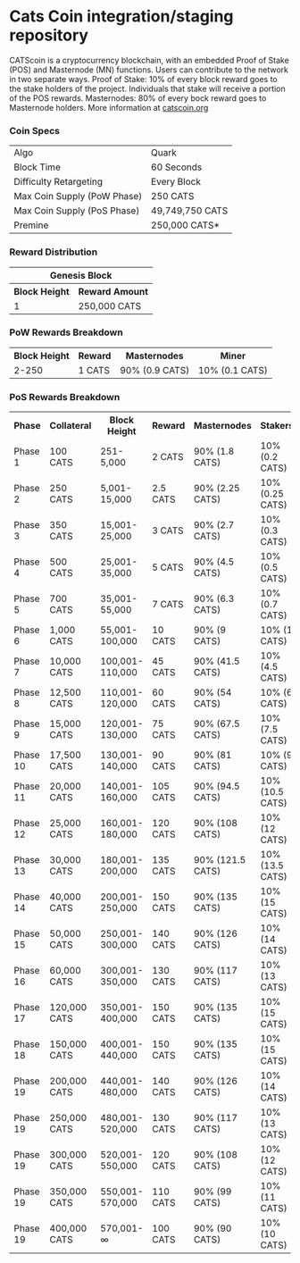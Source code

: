 Cats Coin integration/staging repository
=====================================


CATScoin is a cryptocurrency blockchain, with an embedded Proof of Stake (POS) and Masternode (MN) functions. 
Users can contribute to the network in two separate ways. 
Proof of Stake: 10% of every block reward goes to the stake holders of the project. 
Individuals that stake will receive a portion of the POS rewards. 
Masternodes: 80% of every bock reward goes to Masternode holders.
More information at [catscoin.org](http://www.catscoin.org) 

### Coin Specs
<table>
<tr><td>Algo</td><td>Quark</td></tr>
<tr><td>Block Time</td><td>60 Seconds</td></tr>
<tr><td>Difficulty Retargeting</td><td>Every Block</td></tr>
<tr><td>Max Coin Supply (PoW Phase)</td><td>250 CATS</td></tr>
<tr><td>Max Coin Supply (PoS Phase)</td><td>49,749,750 CATS</td></tr>
<tr><td>Premine</td><td>250,000 CATS*</td></tr>
</table>


### Reward Distribution

<table>
<th colspan=4>Genesis Block</th>
<tr><th>Block Height</th><th>Reward Amount</th></tr>
<tr><td>1</td><td>250,000 CATS</td></tr>
</table>

### PoW Rewards Breakdown

<table>
<th>Block Height</th><th>Reward</th><th>Masternodes</th><th>Miner</th>
<tr><td>2-250</td><td>1 CATS</td><td>90% (0.9 CATS)</td><td>10% (0.1 CATS)</td></tr>
</table>

### PoS Rewards Breakdown

<table>
<th>Phase</th><th>Collateral</th><th>Block Height</th><th>Reward</th><th>Masternodes</th><th>Stakers</th>
<tr><td>Phase 1</td><td>100 CATS</td><td>251-5,000</td><td>2 CATS</td><td>90% (1.8 CATS)</td><td>10% (0.2 CATS)</td></tr>
<tr><td>Phase 2</td><td>250 CATS</td><td>5,001-15,000</td><td>2.5 CATS</td><td>90% (2.25 CATS)</td><td>10% (0.25 CATS)</td></tr>
<tr><td>Phase 3</td><td>350 CATS</td><td>15,001-25,000</td><td>3 CATS</td><td>90% (2.7 CATS)</td><td>10% (0.3 CATS)</td></tr>
<tr><td>Phase 4</td><td>500 CATS</td><td>25,001-35,000</td><td>5 CATS</td><td>90% (4.5 CATS)</td><td>10% (0.5 CATS)</td></tr>
<tr><td>Phase 5</td><td>700 CATS</td><td>35,001-55,000</td><td>7 CATS</td><td>90% (6.3 CATS)</td><td>10% (0.7 CATS)</td></tr>
<tr><td>Phase 6</td><td>1,000 CATS</td><td>55,001-100,000</td><td>10 CATS</td><td>90% (9 CATS)</td><td>10% (1 CATS)</td></tr>
<tr><td>Phase 7</td><td>10,000 CATS</td><td>100,001-110,000</td><td>45 CATS</td><td>90% (41.5 CATS)</td><td>10% (4.5 CATS)</td></tr>
<tr><td>Phase 8</td><td>12,500 CATS</td><td>110,001-120,000</td><td>60 CATS</td><td>90% (54 CATS)</td><td>10% (6 CATS)</td></tr>
<tr><td>Phase 9</td><td>15,000 CATS</td><td>120,001-130,000</td><td>75 CATS</td><td>90% (67.5 CATS)</td><td>10% (7.5 CATS)</td></tr>
<tr><td>Phase 10</td><td>17,500 CATS</td><td>130,001-140,000</td><td>90 CATS</td><td>90% (81 CATS)</td><td>10% (9 CATS)</td></tr>
<tr><td>Phase 11</td><td>20,000 CATS</td><td>140,001-160,000</td><td>105 CATS</td><td>90% (94.5 CATS)</td><td>10% (10.5 CATS)</td></tr>
<tr><td>Phase 12</td><td>25,000 CATS</td><td>160,001-180,000</td><td>120 CATS</td><td>90% (108 CATS)</td><td>10% (12 CATS)</td></tr>
<tr><td>Phase 13</td><td>30,000 CATS</td><td>180,001-200,000</td><td>135 CATS</td><td>90% (121.5 CATS)</td><td>10% (13.5 CATS)</td></tr>
<tr><td>Phase 14</td><td>40,000 CATS</td><td>200,001-250,000</td><td>150 CATS</td><td>90% (135 CATS)</td><td>10% (15 CATS)</td></tr>
<tr><td>Phase 15</td><td>50,000 CATS</td><td>250,001-300,000</td><td>140 CATS</td><td>90% (126 CATS)</td><td>10% (14 CATS)</td></tr>
<tr><td>Phase 16</td><td>60,000 CATS</td><td>300,001-350,000</td><td>130 CATS</td><td>90% (117 CATS)</td><td>10% (13 CATS)</td></tr>
<tr><td>Phase 17</td><td>120,000 CATS</td><td>350,001-400,000</td><td>150 CATS</td><td>90% (135 CATS)</td><td>10% (15 CATS)</td></tr>
<tr><td>Phase 18</td><td>150,000 CATS</td><td>400,001-440,000</td><td>150 CATS</td><td>90% (135 CATS)</td><td>10% (15 CATS)</td></tr>
<tr><td>Phase 19</td><td>200,000 CATS</td><td>440,001-480,000</td><td>140 CATS</td><td>90% (126 CATS)</td><td>10% (14 CATS)</td></tr>
<tr><td>Phase 19</td><td>250,000 CATS</td><td>480,001-520,000</td><td>130 CATS</td><td>90% (117 CATS)</td><td>10% (13 CATS)</td></tr>
<tr><td>Phase 19</td><td>300,000 CATS</td><td>520,001-550,000</td><td>120 CATS</td><td>90% (108 CATS)</td><td>10% (12 CATS)</td></tr>
<tr><td>Phase 19</td><td>350,000 CATS</td><td>550,001-570,000</td><td>110 CATS</td><td>90% (99 CATS)</td><td>10% (11 CATS)</td></tr>
<tr><td>Phase 19</td><td>400,000 CATS</td><td>570,001-∞</td><td>100 CATS</td><td>90% (90 CATS)</td><td>10% (10 CATS)</td></tr>
</table>
